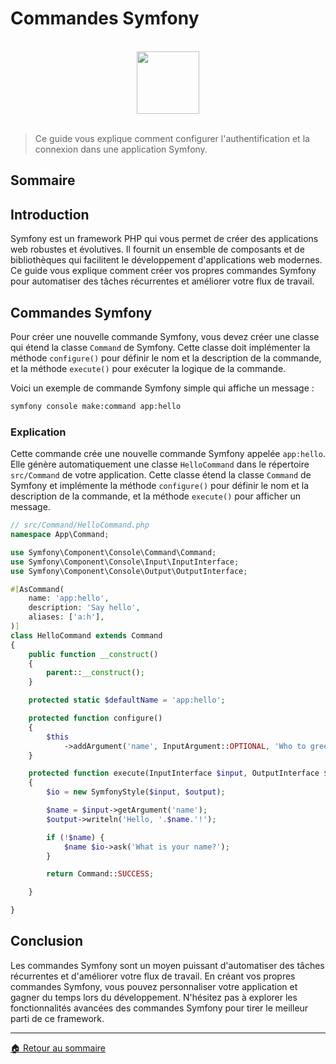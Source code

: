 # Commandes Symfony

<br>

<center>
<img src="https://symfony.com/logos/symfony_black_03.png" width="100">
</center>

<br>

> Ce guide vous explique comment configurer l'authentification et la connexion dans une application Symfony.

## Sommaire

## Introduction

Symfony est un framework PHP qui vous permet de créer des applications web robustes et évolutives. Il fournit un ensemble de composants et de bibliothèques qui facilitent le développement d'applications web modernes. Ce guide vous explique comment créer vos propres commandes Symfony pour automatiser des tâches récurrentes et améliorer votre flux de travail.

## Commandes Symfony

Pour créer une nouvelle commande Symfony, vous devez créer une classe qui étend la classe `Command` de Symfony. Cette classe doit implémenter la méthode `configure()` pour définir le nom et la description de la commande, et la méthode `execute()` pour exécuter la logique de la commande.

Voici un exemple de commande Symfony simple qui affiche un message :

```bash
symfony console make:command app:hello
```

### Explication

Cette commande crée une nouvelle commande Symfony appelée `app:hello`. Elle génère automatiquement une classe `HelloCommand` dans le répertoire `src/Command` de votre application. Cette classe étend la classe `Command` de Symfony et implémente la méthode `configure()` pour définir le nom et la description de la commande, et la méthode `execute()` pour afficher un message.

```php
// src/Command/HelloCommand.php
namespace App\Command;

use Symfony\Component\Console\Command\Command;
use Symfony\Component\Console\Input\InputInterface;
use Symfony\Component\Console\Output\OutputInterface;

#[AsCommand(
    name: 'app:hello',
    description: 'Say hello',
    aliases: ['a:h'],
)]
class HelloCommand extends Command
{
    public function __construct()
    {
        parent::__construct();
    }

    protected static $defaultName = 'app:hello';

    protected function configure()
    {
        $this
            ->addArgument('name', InputArgument::OPTIONAL, 'Who to greet')
    }

    protected function execute(InputInterface $input, OutputInterface $output): int
    {
        $io = new SymfonyStyle($input, $output);

        $name = $input->getArgument('name');
        $output->writeln('Hello, '.$name.'!');

        if (!$name) {
            $name $io->ask('What is your name?');
        }

        return Command::SUCCESS;

    }

}
```

## Conclusion

Les commandes Symfony sont un moyen puissant d'automatiser des tâches récurrentes et d'améliorer votre flux de travail. En créant vos propres commandes Symfony, vous pouvez personnaliser votre application et gagner du temps lors du développement. N'hésitez pas à explorer les fonctionnalités avancées des commandes Symfony pour tirer le meilleur parti de ce framework.

---

[🏠 Retour au sommaire](#)
